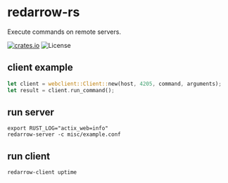 # redarrow-rs

Execute commands on remote servers.

[![crates.io](https://img.shields.io/crates/v/redarrow.svg)](https://crates.io/crates/redarrow)
![License](https://img.shields.io/crates/l/redarrow.svg)

## client example

```rust
let client = webclient::Client::new(host, 4205, command, arguments);
let result = client.run_command();
```

## run server

```shell
export RUST_LOG="actix_web=info"
redarrow-server -c misc/example.conf
```

## run client

```shell
redarrow-client uptime
```
